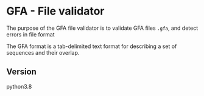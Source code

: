 # GFA - File validator
The purpose of the GFA file validator is to validate GFA files `.gfa`, and detect errors in file format

The GFA format is a tab-delimited text format for describing a set of sequences and their overlap. 

## Version
python3.8

